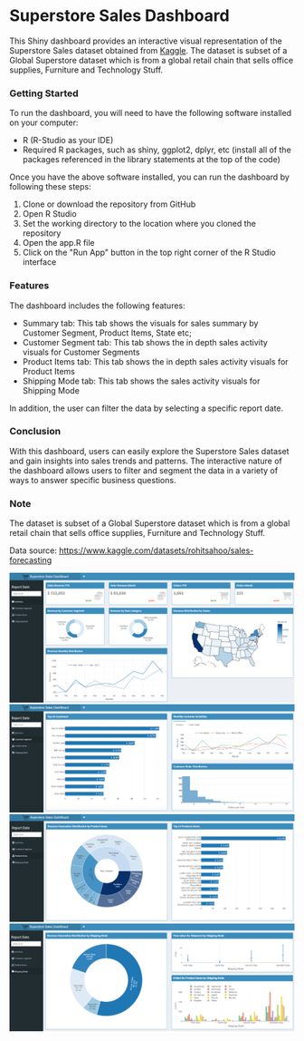 # Superstore Sales Dashboard

This Shiny dashboard provides an interactive visual representation of the Superstore Sales dataset obtained from [Kaggle](https://www.kaggle.com/datasets/rohitsahoo/sales-forecasting). The dataset is subset of a Global Superstore dataset which is from a global retail chain that sells office supplies, Furniture and Technology Stuff.

### Getting Started

To run the dashboard, you will need to have the following software installed on your computer:

* R (R-Studio as your IDE)
* Required R packages, such as shiny, ggplot2, dplyr, etc (install all of the packages referenced in the library statements at the top of the code)

Once you have the above software installed, you can run the dashboard by following these steps:

1. Clone or download the repository from GitHub
2. Open R Studio
3. Set the working directory to the location where you cloned the repository
4. Open the app.R file
5. Click on the "Run App" button in the top right corner of the R Studio interface

### Features

The dashboard includes the following features:

* Summary tab: This tab shows the visuals for sales summary by Customer Segment, Product Items, State etc;
* Customer Segment tab: This tab shows the in depth sales activity visuals for Customer Segments
* Product Items tab: This tab shows the in depth sales activity visuals for Product Items
* Shipping Mode tab: This tab shows the sales activity visuals for Shipping Mode

In addition, the user can filter the data by selecting a specific report date.

### Conclusion

With this dashboard, users can easily explore the Superstore Sales dataset and gain insights into sales trends and patterns. The interactive nature of the dashboard allows users to filter and segment the data in a variety of ways to answer specific business questions.

### Note

The dataset is subset of a Global Superstore dataset which is from a global retail chain that sells office supplies, Furniture and Technology Stuff.

Data source: <https://www.kaggle.com/datasets/rohitsahoo/sales-forecasting>

![summary tab](/www/screenshots/summary-tab.PNG "Summary Tab")
![Customer Segment tab](/www/screenshots/Customer-Segment-tab.PNG "Customer Segment Tab")
![Product Items tab](/www/screenshots/Product-Items-tab.PNG "Product Items Tab")
![Shipping Mode tab](/www/screenshots/Shipping-Mode-tab.PNG "Shipping Mode Tab")
